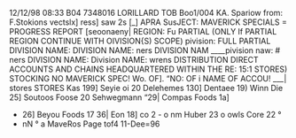 12/12/98 08:33 B04 7348016
LORILLARD TOB
Boo1/004
KA. Spariow
from: F.Stokions vectslx] ress]
saw 2s [_] APRA
SusJECT: MAVERICK SPECIALS = PROGRESS REPORT
[seoonaeny|
REGION: Fu PARTIAL
(ONLY If PARTIAL REGION CONTINUE WITH OIVISION{S) SCOPE)
pivision: FULL PARTIAL
DIVISION NAME: DIVISION NAME: ners
DIVISION NAM ____pivision naw: # ners
DIVISION NAME: Division NAME: wrens
DISTRIBUTION
DIRECT ACCOUNTS AND CHAINS HEADQUARTERED WITHIN THE RE:
15:1 STORES) STOCKING NO MAVERICK SPEC!
Wo. OF]. “NO: OF
i NAME OF ACCOU! ___| stores STORES
Kas 199] Seyie oi 20
Delehemes 130] Dentaee 19)
Winn Die 25] Soutoos Foose 20
Sehwegmann “29| Compas Foods 1a]
- 26] Beyou Foods 17
36| Eon 18] co
2 - o
nm
Huber 23 o
owls Core 22 °
- nN
°
a
MaveRos Page tof4
11-Dee=96